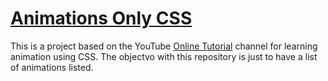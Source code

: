 # [Animations Only CSS](https://github.com/Matheus1714/animations_only_css)

This is a project based on the YouTube [Online Tutorial](https://www.youtube.com/channel/UCbwXnUipZsLfUckBPsC7Jog) channel for learning animation using CSS. The objectvo with this repository is just to have a list of animations listed.


